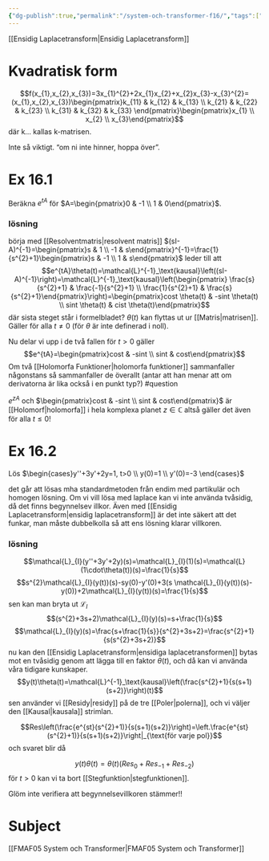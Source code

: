```yaml
---
{"dg-publish":true,"permalink":"/system-och-transformer-f16/","tags":["föreläsning","systemochtransformer"]}
---
```



[[Ensidig Laplacetransform\|Ensidig Laplacetransform]]

# Kvadratisk form
$$f(x_{1},x_{2},x_{3})=3x_{1}^{2}+2x_{1}x_{2}+x_{2}x_{3}-x_{3}^{2}=(x_{1},x_{2},x_{3})\begin{pmatrix}k_{11} & k_{12} & k_{13} \\ k_{21} & k_{22} & k_{23} \\ k_{31} & k_{32} & k_{33} \end{pmatrix}\begin{pmatrix}x_{1} \\ x_{2} \\ x_{3}\end{pmatrix}$$
där k… kallas k-matrisen.

Inte så viktigt. “om ni inte hinner, hoppa över”.


# Ex 16.1
Beräkna $e^{tA}$ för $A=\begin{pmatrix}0 & -1 \\ 1 & 0\end{pmatrix}$.
### lösning
börja med [[Resolventmatris\|resolvent matris]] $(sI-A)^{-1}=\begin{pmatrix}s & 1 \\ -1 & s\end{pmatrix}^{-1}=\frac{1}{s^{2}+1}\begin{pmatrix}s & -1  \\ 1 & s\end{pmatrix}$ 
leder till att $$e^{tA}\theta(t)=\mathcal{L}^{-1}_\text{kausal}\left((sI-A)^{-1}\right)=\mathcal{L}^{-1}_\text{kausal}\left(\begin{pmatrix} \frac{s}{s^{2}+1} & \frac{-1}{s^{2}+1} \\ \frac{1}{s^{2}+1} & \frac{s}{s^{2}+1}\end{pmatrix}\right)=\begin{pmatrix}cost \theta(t)  & -sint \theta(t) \\ sint \theta(t) & cist \theta(t)\end{pmatrix}$$ där sista steget står i formelbladet? $\theta(t)$ kan flyttas ut ur [[Matris\|matrisen]]. Gäller för alla $t\neq0$ (för $\theta$ är inte definerad i noll). 

Nu delar vi upp i de två fallen 
för $t>0$ gäller 
$$e^{tA}=\begin{pmatrix}cost & -sint \\ sint & cost\end{pmatrix}$$
Om två [[Holomorfa Funktioner\|holomorfa funktioner]] sammanfaller någonstans så sammanfaller de överallt (antar att han menar att om derivatorna är lika också i en punkt typ?) #question

 $e^{zA}$ och $\begin{pmatrix}cost & -sint \\ sint & cost\end{pmatrix}$ är [[Holomorf\|holomorfa]] i hela komplexa planet $z\in\mathbb{C}$ 
 altså gäller det även för alla $t\leq0$! 


# Ex 16.2
Lös $\begin{cases}y''+3y'+2y=1, t>0 \\ y(0)=1 \\ y'(0)=-3 \end{cases}$

det går att lösas mha standardmetoden från endim med partikulär och homogen lösning. Om vi vill lösa med laplace kan vi inte använda tvåsidig, då det finns begynnelsev
illkor. Även med [[Ensidig Laplacetransform\|ensidig laplacetransform]] är det inte säkert att det funkar, man måste dubbelkolla så att ens lösning klarar villkoren.
### lösning
$$\mathcal{L}_{I}(y''+3y'+2y)(s)=\mathcal{L}_{I}(1)(s)=\mathcal{L}(1\cdot\theta(t))(s)=\frac{1}{s}$$
$$s^{2}\mathcal{L}_{I}(y(t))(s)-sy(0)-y'(0)+3(s \mathcal{L}_{I}(y(t))(s)-y(0))+2\mathcal{L}_{I}(y(t))(s)=\frac{1}{s}$$
sen kan man bryta ut $\mathcal{L}_{I}$
$$(s^{2}+3s+2)\mathcal{L}_{I}(y)(s)=s+\frac{1}{s}$$
$$\mathcal{L}_{I}(y)(s)=\frac{s+\frac{1}{s}}{s^{2}+3s+2}=\frac{s^{2}+1}{s(s^{2}+3s+2)}$$
nu kan den [[Ensidig Laplacetransform\|ensidiga laplacetransformen]] bytas mot en tvåsidig genom att lägga till en faktor $\theta(t)$, och då kan vi använda våra tidigare kunskaper. 
$$y(t)\theta(t)=\mathcal{L}^{-1}_\text{kausal}\left(\frac{s^{2}+1}{s(s+1)(s+2)}\right)(t)$$
sen använder vi [[Residy\|residy]] på de tre [[Poler\|polerna]], och vi väljer den [[Kausal\|kausala]] strimlan.

$$Res\left(\frac{e^{st}(s^{2}+1)}{s(s+1)(s+2)}\right)=\left.\frac{e^{st}(s^{2}+1)}{s(s+1)(s+2)}\right|_{\text{för varje pol}}$$
och svaret blir då

$$y(t)\theta(t)=\theta(t)\left(Res_{0}+Res_{-1}+Res_{-2}\right)$$
för $t>0$ kan vi ta bort [[Stegfunktion\|stegfunktionen]].

Glöm inte verifiera att begynnelsevillkoren stämmer!!



# Subject
[[FMAF05 System och Transformer\|FMAF05 System och Transformer]]
